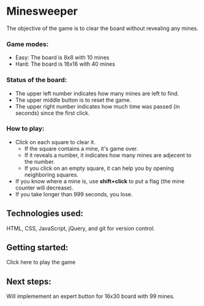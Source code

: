 # Minesweeper

The objective of the game is to clear the board without revealing any mines.

### Game modes:
* Easy: The board is 8x8 with 10 mines
* Hard: The board is 16x16 with 40 mines

### Status of the board:
* The upper left number indicates how many mines are left to find.
* The upper middle button is to reset the game.
* The upper right number indicates how much time was passed (in seconds) since the first click.

### How to play:
* Click on each square to clear it. 
    * If the square contains a mine, it's game over. 
    * If it reveals a number, it indicates how many mines are adjecent to the number. 
    * If you click on an empty square, it can help you by opening neighboring squares.
* If you know where a mine is, use **shift+click** to put a flag (the mine counter will decrease).
* If you take longer than 999 seconds, you lose.

## Technologies used:
HTML, CSS, JavaScript, jQuery, and git for version control.

## Getting started:
Click here to play the game

## Next steps:
Will implemement an expert button for 16x30 board with 99 mines.

